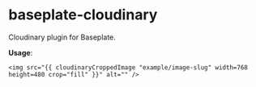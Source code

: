 # baseplate-cloudinary

Cloudinary plugin for Baseplate.

**Usage**:

```
<img src="{{ cloudinaryCroppedImage "example/image-slug" width=768 height=480 crop="fill" }}" alt="" />
```

